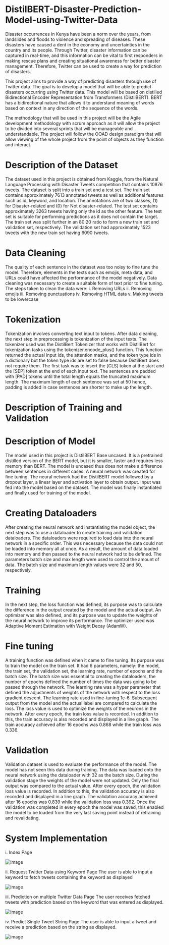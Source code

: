 # DistilBERT-Disaster-Prediction-Model-using-Twitter-Data

Disaster occurrences in Kenya have been a norm over the years, from landslides and floods to
violence and spreading of diseases. These disasters have caused a dent in the economy and
uncertainties in the country and its people. Through Twitter, disaster information can be
captured in real-time, and this information can be vital to first responders in making rescue
plans and creating situational awareness for better disaster management. Therefore, Twitter can
be used to create a way for prediction of disasters.

This project aims to provide a way of predicting disasters through use of Twitter data. The goal
is to develop a model that will be able to predict disasters occurring using Twitter data. This
model will be based on distilled Bidirectional Encoder Representation from Transformers (DistilBERT).
BERT has a bidirectional nature that allows it to understand meaning of words based on context
in any direction of the sequence of the words.

The methodology that will be used in this project will be the Agile development methodology
with scrum approach as it will allow the project to be divided into several sprints that will be
manageable and understandable. The project will follow the OOAD design paradigm that will
allow viewing of the whole project from the point of objects as they function and interact.

# Description of the Dataset
The dataset used in this project is obtained from Kaggle, from the Natural Language Processing with Disaster Tweets competition that contains 10876 tweets. The dataset is split into a train set and a test set.
The train set contains approximately 7613 annotated tweets as well as additional features such as id, keyword, and location. The annotations are of two classes, (1) for Disaster-related and (0) for Not disaster-related.
The test set contains approximately 3263 tweets having only the id as the other feature. The test set is suitable for performing predictions as it does not contain the target. 
The train set was split further in an 80:20 ratio to form a new train set and validation set, respectively. The validation set had approximately 1523 tweets with the new train set having 6090 tweets.

# Data Cleaning
The quality of each sentence in the dataset was too noisy to fine tune the model. Therefore, elements in the texts such as emojis, meta data, and URLs could have affected the performance of the model negatively. Data cleaning was necessary to create a suitable form of text prior to fine tuning. The steps taken to clean the data were:
i.	Removing URLs
ii.	Removing emojis
iii.	Removing punctuations
iv.	Removing HTML data
v.	Making tweets to be lowercase

# Tokenization
Tokenization involves converting text input to tokens. After data cleaning, the next step in preprocessing is tokenization of the input texts. The tokenizer used was the DistilBert Tokenizer that works with DistilBert for tokenization tasks using the tokenizer.encode_plus() function. This function returned the actual input ids, the attention masks, and the token type ids in a dictionary but the token type ids are set to false because DistilBert does not require them.
The first task was to insert the [CLS] token at the start and the [SEP] token at the end of each input text. The sentences are padded with [PAD] tokens until the total length equals the truncated maximum length. The maximum length of each sentence was set at 50 hence, padding is added in case sentences are shorter to make up the length.
# Description of Training and Validation

# Description of Model
The model used in this project is DistilBERT Base uncased. It is a pretrained distilled version of the BERT model, but it is smaller, faster and requires less memory than BERT. The model is uncased thus does not make a difference between sentences in different cases. 
A neural network was created for fine tuning. The neural network had the DistilBERT model followed by a dropout layer, a linear layer and activation layer to obtain output. Input was fed into the model based on the dataset. The model was finally instantiated and finally used for training of the model.

# Creating Dataloaders
After creating the neural network and instantiating the model object, the next step was to use a dataloader to create training and validation dataloaders. The dataloaders were required to load data into the neural network in a specific order. This was necessary because the data could not be loaded into memory all at once. As a result, the amount of data loaded into memory and then passed to the neural network had to be defined. The parameters batch size and max length were used to control the amount of data. The batch size and maximum length values were 32 and 50, respectively.

# Training
In the next step, the loss function was defined, its purpose was to calculate the difference in the output created by the model and the actual output. An optimizer was also defined, and its purpose was to update the weights of the neural network to improve its performance. The optimizer used was Adaptive Moment Estimation with Weight Decay (AdamW).

# Fine tuning
A training function was defined when it came to fine tuning. Its purpose was to train the model on the train set. It had 6 parameters, namely: the model, the train set, the validation set, the learning rate, number of epochs and the batch size.
The batch size was essential to creating the dataloaders, the number of epochs defined the number of times the data was going to be passed through the network. The learning rate was a hyper parameter that defined the adjustments of weights of the network with respect to the loss gradient descent. The learning rate used in fine-tuning 1e-6.
Subsequent output from the model and the actual label are compared to calculate the loss. The loss value is used to optimize the weights of the neurons in the network.
After every epoch, the train loss value is recorded. In addition to this, the train accuracy is also recorded and displayed in a line graph. The train accuracy achieved after 16 epochs was 0.868 while the train loss was 0.336.
# Validation
Validation dataset is used to evaluate the performance of the model. The model has not seen this data during training. The data was loaded onto the neural network using the dataloader with 32 as the batch size. During the validation stage the weights of the model were not updated. Only the final output was compared to the actual value.
After every epoch, the validation loss value is recorded. In addition to this, the validation accuracy is also recorded and displayed in a line graph. The validation accuracy achieved after 16 epochs was 0.839 while the validation loss was 0.392.
Once the validation was completed in every epoch the model was saved, this enabled the model to be loaded from the very last saving point instead of retraining and revalidating.


# System Implementation

i.  Index Page

![image](https://user-images.githubusercontent.com/77288876/209867304-5e0e3062-9bfc-4189-8a2b-dff4d050de3f.png)


ii.	Request Twitter Data using Keyword Page 
The user is able to input a keyword to fetch tweets containing the keyword as displayed

![image](https://user-images.githubusercontent.com/77288876/209866731-9ee6b56f-bb81-46ac-8a6a-07c081d6c2c5.png)

iii.	Prediction on multiple Twitter Data Page
The user receives fetched tweets with prediction based on the keyword that was entered as displayed.

![image](https://user-images.githubusercontent.com/77288876/209866757-444c114b-1fe3-44a0-a4d9-7a6c6a206706.png)

iv.	Predict Single Tweet String Page
The user is able to input a tweet and receive a prediction based on the string as displayed.

![image](https://user-images.githubusercontent.com/77288876/209866791-adea71da-c221-416f-8bef-324d1955140f.png)



